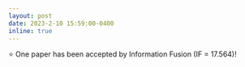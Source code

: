 ```yaml
---
layout: post
date: 2023-2-10 15:59:00-0400
inline: true
---
```


:star: One paper has been accepted by Information Fusion (IF = 17.564)!
